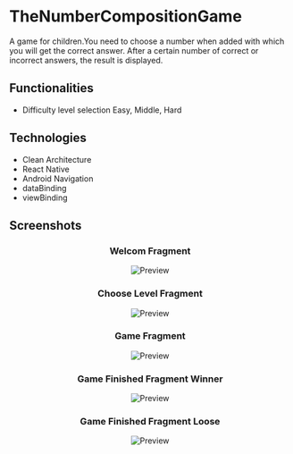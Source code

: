 # TheNumberCompositionGame
A game for children.You need to choose a number when added with which you will get the correct answer. After a certain number of correct or incorrect answers, the result is displayed.

## Functionalities
- Difficulty level selection Easy, Middle, Hard



## Technologies
- Clean Architecture
- React Native
- Android Navigation
- dataBinding
- viewBinding

## Screenshots 
<h3 align="center"><strong>Welcom Fragment</strong></h3>
<p align="center">
  <img src="https://i.ibb.co/myJDzwN/description.png.png" alt="Preview"/>
</p>

<h3 align="center"><strong>Choose Level Fragment</strong></h3>
<p align="center">
  <img src="https://i.ibb.co/wsKtwyq/choose-level-png.png" alt="Preview"/>
</p>

<h3 align="center"><strong>Game Fragment</strong></h3>
<p align="center">
  <img src="https://i.ibb.co/S5Z8sqr/game.png" alt="Preview"/>
</p>

<h3 align="center"><strong>Game Finished Fragment Winner</strong></h3>
<p align="center">
  <img src="https://i.ibb.co/8xk4Wcq/winner.png" alt="Preview"/>
</p>

<h3 align="center"><strong>Game Finished Fragment Loose</strong></h3>
<p align="center">
  <img src="https://i.ibb.co/g6Czk1V/loose2.png" alt="Preview"/>
</p>
